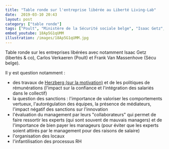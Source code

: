```yaml
---
title: "Table ronde sur l'entreprise libérée au Liberté Living-Lab"
date:  2019-03-10 20:43
layout: post
category: ["table ronde"]
tags: ["Poult", "Ministère de la Sécurité sociale belge", "Isaac Getz", "Carlos Verkaeren", "Frank Van Massenhove", "Morning Star", "Jean Raymain (?)"]
embed_youtube: 18Ap5G1qUMM
illustration: /images/18Ap5G1qUMM.jpg
---
```


Table ronde sur les entreprises libérées avec notamment Isaac Getz (libertés & co), Carlos Verkaeren (Poult) et Frank Van Massenhove (Sécu belge).

Il y est question notamment : 

 - des travaux de [Herzberg (sur la motivation)](http://alain.battandier.free.fr/spip.php?article7) et de les politiques de rémunérations (l'impact sur la confiance et l'intégration des salariés dans le collectif)
 - la question des sanctions : l'importance de valoriser les comportements vertueux, l'autorégulation des équipes, la présence de médiateurs, l'impact négatif des sanctions sur l'innovation
 - l'évaluation du management par leurs "collaborateurs" qui permet de faire ressortir les experts (qui sont souvent de mauvais managers) et de l'importance de bien payer les manageurs (pour éviter que les experts soient attirés par le management pour des raisons de salaire)
 - l'organisation des locaux
 - l'infantilisation des processus RH


